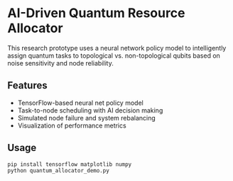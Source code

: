 # AI-Driven Quantum Resource Allocator

This research prototype uses a neural network policy model to intelligently assign quantum tasks to topological vs. non-topological qubits based on noise sensitivity and node reliability.

## Features
- TensorFlow-based neural net policy model
- Task-to-node scheduling with AI decision making
- Simulated node failure and system rebalancing
- Visualization of performance metrics

## Usage
```bash
pip install tensorflow matplotlib numpy
python quantum_allocator_demo.py
